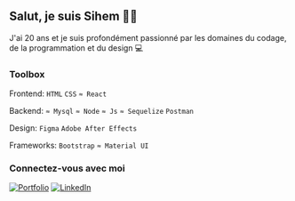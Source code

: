 ## Salut, je suis Sihem 👋🏽

J'ai 20 ans et je suis profondément passionné par les domaines du codage, de la programmation et du design 💻

### Toolbox

Frontend: `HTML` `CSS` `≈ React`

Backend: `≈ Mysql` `≈ Node` `≈ Js` `≈ Sequelize` `Postman`

Design: `Figma` `Adobe After Effects`

Frameworks: `Bootstrap` `≈ Material UI`

### Connectez-vous avec moi
[![Portfolio](https://img.shields.io/badge/Mon_Portfolio-000?style=for-the-badge&logo=ko-fi&logoColor=white)](https://sisilass31.github.io/)
[![LinkedIn](https://img.shields.io/badge/LinkedIn-0A66C2?style=for-the-badge&logo=linkedin&logoColor=white)](https://www.linkedin.com/in/sisilass31/)
